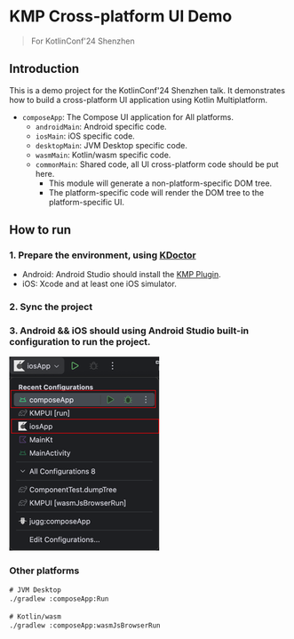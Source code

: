 # KMP Cross-platform UI Demo

> For KotlinConf'24 Shenzhen

## Introduction

This is a demo project for the KotlinConf'24 Shenzhen talk. It demonstrates how to build a cross-platform UI application using Kotlin Multiplatform.

- `composeApp`: The Compose UI application for All platforms.
  - `androidMain`: Android specific code.
  - `iosMain`: iOS specific code.
  - `desktopMain`: JVM Desktop specific code.
  - `wasmMain`: Kotlin/wasm specific code.
  - `commonMain`: Shared code, all UI cross-platform code should be put here. 
    - This module will generate a non-platform-specific DOM tree.
    - The platform-specific code will render the DOM tree to the platform-specific UI.


## How to run

### 1. Prepare the environment, using [KDoctor](https://github.com/Kotlin/kdoctor)
- Android: Android Studio should install the [KMP Plugin](https://plugins.jetbrains.com/plugin/14936-kotlin-multiplatform).
- iOS: Xcode and at least one iOS simulator.

### 2. Sync the project

### 3. Android && iOS should using Android Studio built-in configuration to run the project.

![./img/mobile.png](./img/mobile.png)

### Other platforms

```shell
# JVM Desktop
./gradlew :composeApp:Run

# Kotlin/wasm
./gradlew :composeApp:wasmJsBrowserRun

```





